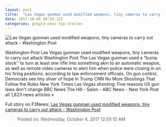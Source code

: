 ```yaml
---
layout: post
title:  "Las Vegas gunman used modified weapons, tiny cameras to carry out attack - Washington Post"
date: 2017-10-04 00:55:12Z
categories: google-news-top-stories
---
```


![Las Vegas gunman used modified weapons, tiny cameras to carry out attack - Washington Post](https://img.washingtonpost.com/rf/image_1484w/2010-2019/WashingtonPost/2017/10/03/National-Security/Images/APTOPIX_Las_Vegas_Shooting_83344-fbc3d.jpg?t=20170517)

Washington Post Las Vegas gunman used modified weapons, tiny cameras to carry out attack Washington Post The Las Vegas gunman used a “bump stock'' to turn at least one rifle into something akin to an automatic weapon, as well as remote video cameras to alert him when police were closing in on his firing positions, according to law enforcement officials. On gun control, Democrats see tiny sliver of hope in Trump CNN No More Shootings That Follow the Rules New York Times Las Vegas shooting: Five reasons US gun laws don't change BBC News The Hill - Salon - ABC News - New York Post all 1,823 news articles »


Full story on F3News: [Las Vegas gunman used modified weapons, tiny cameras to carry out attack - Washington Post](http://www.f3nws.com/n/jucmXF)

> Posted on: Wednesday, October 4, 2017 12:55:12 AM

